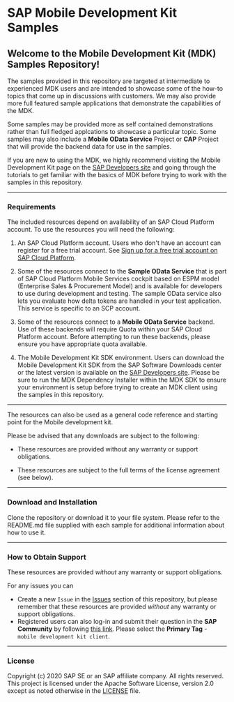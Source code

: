 # SAP Mobile Development Kit Samples

## Welcome to the Mobile Development Kit (MDK) Samples Repository!

The samples provided in this repository are targeted at intermediate to experienced MDK users and are intended to showcase some of the how-to topics that come up in discussions with customers.  We may also provide more full featured sample applications that demonstrate the capabilities of the MDK.

Some samples may be provided more as self contained demonstrations rather than full fledged applcations to showcase a particular topic.  Some samples may also include a **Mobile OData Service** Project or **CAP** Project that will provide the backend data for use in the samples.

If you are new to using the MDK, we highly recommend visiting the Mobile Development Kit page on the [SAP Developers site](https://developers.sap.com/topics/mobile-development-kit.html) and going through the tutorials to get familiar with the basics of MDK before trying to work with the samples in this repository.

***

### Requirements
The included resources depend on availability of an SAP Cloud Platform account. To use the resources you will need the following:
1. An SAP Cloud Platform account. Users who don't have an account can register for a free trial account.
	See [Sign up for a free trial account on SAP Cloud Platform](https://www.sap.com/developer/tutorials/hcp-create-trial-account.html).

1. Some of the resources connect to the **Sample OData Service** that is part of SAP Cloud Platform Mobile Services cockpit based on ESPM model (Enterprise Sales & Procurement Model) and is available for developers to use during development and testing. The sample OData service also lets you evaluate how delta tokens are handled in your test application. This service is specific to an SCP account.

1. Some of the resources connect to a **Mobile OData Service** backend. Use of these backends will require Quota within your SAP Cloud Platform account. Before attempting to run these backends, please ensure you have appropriate quota available.

1. The Mobile Development Kit SDK environment. Users can download the Mobile Development Kit SDK from the SAP Software Downloads center or the latest version is available on the [SAP Developers site](https://developers.sap.com/trials-downloads.html?search=Mobile%20development%20kit).  Please be sure to run the MDK Dependency Installer within the MDK SDK to ensure your environment is setup before trying to create an MDK client using the samples in this repository.

***

The resources can also be used as a general code reference and starting point for the Mobile development kit.

Please be advised that any downloads are subject to the following:

* These resources are provided without any warranty or support obligations.

* These resources are subject to the full terms of the license agreement (see below).

***
### Download and Installation

Clone the repository or download it to your file system.  Please refer to the README.md file supplied with each sample for additional information about how to use it.

***
### How to Obtain Support

These resources are provided *without* any warranty or support obligations.

For any issues you can
* Create a new `Issue` in the [Issues](https://github.com/SAP/cloud-mdk-samples/issues) section of this repository, but please remember that these resources are provided *without* any warranty or support obligations.
* Registered users can also log-in and submit their question in the **SAP Community** by following [this link](https://answers.sap.com/questions/ask.html?primaryTagId=73555000100800001081).
Please select the **Primary Tag** - `mobile development kit client`.

***
### License
Copyright (c) 2020 SAP SE or an SAP affiliate company. All rights reserved. This project is licensed under the Apache Software License, version 2.0 except as noted otherwise in the [LICENSE](LICENSES/Apache-2.0.txt) file.
